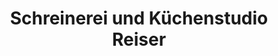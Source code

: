 ---
title: "Schreinerei und Küchenstudio Reiser"
url: /bad-wurzach/schreinerei-und-kuechenstudio-reiser/
shop: Küchen
---
